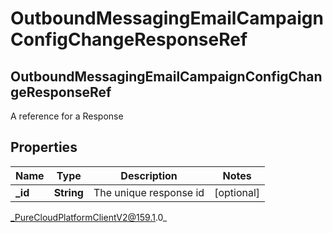 # OutboundMessagingEmailCampaignConfigChangeResponseRef

## OutboundMessagingEmailCampaignConfigChangeResponseRef
A reference for a Response

## Properties

|Name | Type | Description | Notes|
|------------ | ------------- | ------------- | -------------|
| **_id** | **String** | The unique response id | [optional] |



_PureCloudPlatformClientV2@159.1.0_
